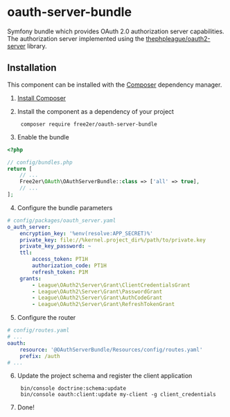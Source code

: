 # oauth-server-bundle
Symfony bundle which provides OAuth 2.0 authorization server capabilities. The authorization server implemented using the [thephpleague/oauth2-server](https://github.com/thephpleague/oauth2-server) library.

## Installation
This component can be installed with the [Composer](https://getcomposer.org/) dependency manager.

1. [Install Composer](https://getcomposer.org/doc/00-intro.md)

2. Install the component as a dependency of your project

        composer require free2er/oauth-server-bundle

3. Enable the bundle

```php
<?php

// config/bundles.php
return [
    // ...
    Free2er\OAuth\OAuthServerBundle::class => ['all' => true],
    // ...
];
```

4. Configure the bundle parameters

```yml
# config/packages/oauth_server.yaml
o_auth_server:
    encryption_key: '%env(resolve:APP_SECRET)%'
    private_key: file://%kernel.project_dir%/path/to/private.key
    private_key_password: ~ 
    ttl:
        access_token: PT1H
        authorization_code: PT1H
        refresh_token: P1M
    grants:
        - League\OAuth2\Server\Grant\ClientCredentialsGrant
        - League\OAuth2\Server\Grant\PasswordGrant
        - League\OAuth2\Server\Grant\AuthCodeGrant
        - League\OAuth2\Server\Grant\RefreshTokenGrant
```

5. Configure the router

```yml
# config/routes.yaml
# ...
oauth:
    resource: '@OAuthServerBundle/Resources/config/routes.yaml'
    prefix: /auth
# ...
```

6. Update the project schema and register the client application

        bin/console doctrine:schema:update
        bin/console oauth:client:update my-client -g client_credentials

7. Done!

